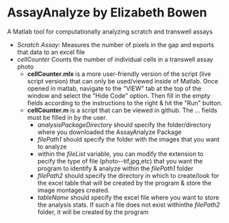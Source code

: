 # AssayAnalyze by Elizabeth Bowen
A Matlab tool for computationally analyzing scratch and transwell assays
- *Scratch Assay:* Measures the number of pixels in the gap and exports that data to an excel file
- *cellCounter* Counts the number of individual cells in a transwell assay photo
  - **cellCounter.mlx** is a more user-friendly version of the script (live script version) that can only be used/viewed inside of Matlab. Once opened in matlab, navigate to the "VIEW" tab at the top of the window and select the "Hide Code" option. Then fill in the empty fields according to the instructions to the right & hit the "Run" button.
  - **cellCounter.m** is a script that can be viewed in github. The ... fields must be filled in by the user.
    - *analysisPackageDirectory* should specify the folder/directory where you downloaded the AssayAnalyze Package
    - *filePath1* should specify the folder with the images that you want to analyze
    - within the *fileList* variable, you can modify the extension to pecify the type of file (photo--tif,jpg,etc) that you want the program to identify & analyze within the *filePath1* folder
    - *filePath2* should specify the directory in which to create/look for the excel table that will be created by the program & store the image montages created.
    - *tableName* should specify the excel file where you want to store the analysis stats. If such a file does not exist withinthe *filePath2* folder, it will be created by the program
